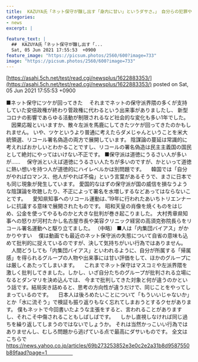 ```yaml
---
title:  KAZUYA氏「ネット保守が醸し出す「身内に甘い」というダサさ。」　自分らの犯罪やデマ拡散を棚に上げてマスコミや左派を批判★４  
categories:
- news
excerpt: |
  
feature_text: |
  ##  KAZUYA氏「ネット保守が醸し出す「...
  Sat, 05 Jun 2021 17:55:53  +0900
feature_image: "https://picsum.photos/2560/600?image=733"
image: "https://picsum.photos/2560/600?image=733"
---
```


[https://asahi.5ch.net/test/read.cgi/newsplus/1622883353/](https://asahi.5ch.net/test/read.cgi/newsplus/1622883353/)
posted on Sat, 05 Jun 2021 17:55:53  +0900

<!--more-->

■ネット保守にツケが回ってきた 　それまでネットの保守派界隈の多くが支持していた安倍政権が終わり菅政権に代わるという出来事がありましたし、 新型コロナの影響であらゆる活動が制限されるなど社会的な変化も多い1年でした。 　因果応報といいますか、散々左派を馬鹿にしてきたツケが回ってきたのかもしれません。 いや、ツケというより普通に考えたらダメじゃんということを米大統領選、リコール署名偽造の両方で展開しています。 陰謀論の蔓延は常識的に考えればおかしいとわかることですし、リコールの署名偽造は民主主義国の国民として絶対にやってはいけない不正です。 ■保守派は道徳にうるさい人が多いが…… 　保守派といえば道徳にうるさい人たちが多いのですが、かといって道徳に熱い想いを持つ人が道徳的にハイレベルかは別問題です。 　韓国では「自分がやればロマンス、他人がやれば不倫」という言葉があるそうで、まさに日本でも同じ現象が発生しています。 愛国的なはずの保守派が国の威信を損なうような陰謀論を吹聴したり、不正によって署名を水増しするなどあってはならないことです。 　愛知県知事へのリコール運動は、’19年に行われたあいちトリエンナーレに抗議する意味で展開されたものです。 昭和天皇の肖像を焼くものをはじめ、公金を使ってやるものかと大きな批判が巻き起こりました。 大村秀章県知事への怒りが河村たかし名古屋市長や美容クリニック経営の高須克弥院長らをリコール署名運動へと駆り立てました。 （中略） ■人は「内集団バイアス」がかかりやすい 　僕は動画でも最近のネット保守派の失態について自省の意味も込めて批判的に捉えているのですが、決して気持ちがいい行為ではありません。 　人間どうしても「内集団バイアス」といわれるように、自分が所属する「帰属感」を得られるグループの人物や出来事には甘い評価をして、ほかのグループには厳しくあたってしまいます。 　これまでネット保守はマスコミや左派界隈を激しく批判してきました。しかし、いざ自分たちのグループが批判される立場になるとダンマリを決め込んでは、 今まで批判してきた対象と何が違うのかという話です。結局突き詰めると、思考の方向性が違うだけで、同じことをやってしまっているのです。 　日本人は後ろめたいことについて「もういいじゃないか」とか「水に流そう」で検証も振り返りもなく忘れてしまおうとするクセがあります。 僕もネットで今回書いたような主張をすると、言われることがありますし、それこそ中傷されることもしばしばです。 　しかし直視しなければ同じ過ちを繰り返してしまうのではないでしょうか。 それは当然かっこいい行為ではありませんし、むしろ問題から逃げている点で最高にダサいものです。 全文はこちらで https://news.yahoo.co.jp/articles/69b273253852e3e0c2e2a31b8d9587550b89faad?page=1　　　　　
